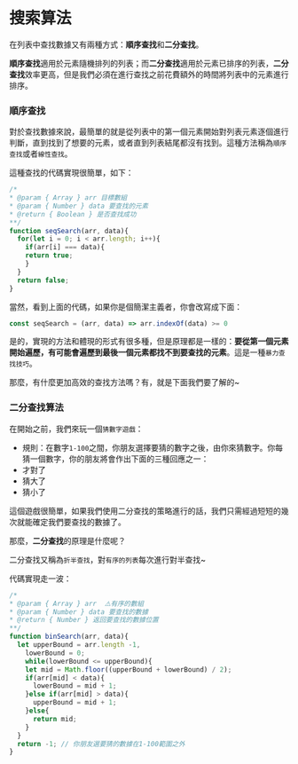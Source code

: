 # 搜索算法

在列表中查找數據又有兩種方式：**順序查找**和**二分查找**。

**順序查找**適用於元素隨機排列的列表；而**二分查找**適用於元素已排序的列表，**二分查找**效率更高，但是我們必須在進行查找之前花費額外的時間將列表中的元素進行排序。

### 順序查找

對於查找數據來說，最簡單的就是從列表中的第一個元素開始對列表元素逐個進行判斷，直到找到了想要的元素，或者直到列表結尾都沒有找到。這種方法稱為`順序查找`或者`線性查找`。

這種查找的代碼實現很簡單，如下：

```javascript
/*
* @param { Array } arr 目標數組
* @param { Number } data 要查找的元素
* @return { Boolean } 是否查找成功
**/
function seqSearch(arr, data){
  for(let i = 0; i < arr.length; i++){
    if(arr[i] === data){
    return true;
    }
  }
  return false;
}
```

當然，看到上面的代碼，如果你是個簡潔主義者，你會改寫成下面：

```javascript
const seqSearch = (arr, data) => arr.indexOf(data) >= 0
```

是的，實現的方法和體現的形式有很多種，但是原理都是一樣的：**要從第一個元素開始遍歷，有可能會遍歷到最後一個元素都找不到要查找的元素**。這是一種`暴力查找技巧`。

那麼，有什麼更加高效的查找方法嗎？有，就是下面我們要了解的~

### 二分查找算法

在開始之前，我們來玩一個`猜數字遊戲`：

- 規則：在數字`1-100`之間，你朋友選擇要猜的數字之後，由你來猜數字。你每猜一個數字，你的朋友將會作出下面的三種回應之一：
 - 才對了
 - 猜大了
 - 猜小了

這個遊戲很簡單，如果我們使用二分查找的策略進行的話，我們只需經過短短的幾次就能確定我們要查找的數據了。

那麼，**二分查找**的原理是什麼呢？

二分查找又稱為`折半查找`，對`有序的列表`每次進行對半查找~

代碼實現走一波：

```javascript
/*
* @param { Array } arr  ⚠️有序的數組
* @param { Number } data 要查找的數據
* @return { Number } 返回要查找的數據位置
**/
function binSearch(arr, data){
  let upperBound = arr.length -1,
    lowerBound = 0;
	while(lowerBound <= upperBound){
    let mid = Math.floor((upperBound + lowerBound) / 2);
    if(arr[mid] < data){
      lowerBound = mid + 1;
    }else if(arr[mid] > data){
      upperBound = mid + 1;
    }else{
      return mid;
    }
  }
  return -1; // 你朋友選要猜的數據在1-100範圍之外
}
```